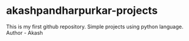 # akashpandharpurkar-projects

This is my first github repository.
Simple projects using python language.
Author - Akash
